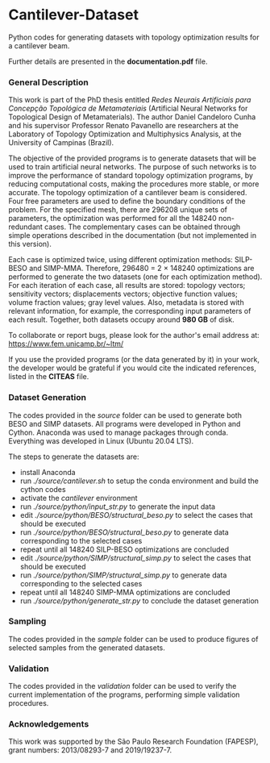 # Cantilever-Dataset
Python codes for generating datasets with topology optimization results for a cantilever beam.

Further details are presented in the **documentation.pdf** file.

### General Description
This work is part of the PhD thesis entitled *Redes Neurais Artificiais para Concepção Topológica de Metamateriais* (Artificial Neural Networks for Topological Design of Metamaterials). The author Daniel Candeloro Cunha and his supervisor Professor Renato Pavanello are researchers at the Laboratory of
Topology Optimization and Multiphysics Analysis, at the University of Campinas (Brazil).

The objective of the provided programs is to generate datasets that will be used to train artificial neural networks. The purpose of such networks is to improve the performance of standard topology optimization programs, by reducing computational costs, making the procedures more stable, or more accurate.
The topology optimization of a cantilever beam is considered. Four free parameters are used to define the boundary conditions of the problem. For the specified mesh, there are 296208 unique sets of parameters, the optimization was performed for all the 148240 non-redundant cases. The complementary cases can be obtained through simple operations described in the documentation (but not implemented in this version).

Each case is optimized twice, using different optimization methods: SILP-BESO and SIMP-MMA. Therefore, 296480 = 2 × 148240 optimizations are performed to generate the two datasets (one for each optimization method). For each iteration of each case, all results are stored: topology vectors; sensitivity vectors; displacements vectors; objective function values; volume fraction values; gray level values. Also, metadata is stored with relevant information, for example, the corresponding input parameters of each result. Together, both datasets occupy around **980 GB** of disk.

To collaborate or report bugs, please look for the author's email address at: https://www.fem.unicamp.br/~ltm/

If you use the provided programs (or the data generated by it) in your work, the developer would be grateful if you would cite the indicated references, listed in the **CITEAS** file.

### Dataset Generation
The codes provided in the *source* folder can be used to generate both BESO and SIMP datasets. All programs were developed in Python and Cython. Anaconda was used to manage packages through conda. Everything was developed in Linux (Ubuntu 20.04 LTS).

The steps to generate the datasets are:
- install Anaconda
- run *./source/cantilever.sh* to setup the conda environment and build the cython codes
- activate the *cantilever* environment
- run *./source/python/input_str.py* to generate the input data
- edit *./source/python/BESO/structural_beso.py* to select the cases that should be executed
- run *./source/python/BESO/structural_beso.py* to generate data corresponding to the selected cases
- repeat until all 148240 SILP-BESO optimizations are concluded
- edit *./source/python/SIMP/structural_simp.py* to select the cases that should be executed
- run *./source/python/SIMP/structural_simp.py* to generate data corresponding to the selected cases
- repeat until all 148240 SIMP-MMA optimizations are concluded
- run *./source/python/generate_str.py* to conclude the dataset generation

### Sampling
The codes provided in the *sample* folder can be used to produce figures of selected samples from the generated datasets.

### Validation
The codes provided in the *validation* folder can be used to verify the current implementation of the programs, performing simple validation procedures.

### Acknowledgements
This work was supported by the São Paulo Research Foundation (FAPESP), grant numbers: 2013/08293-7 and 2019/19237-7.
